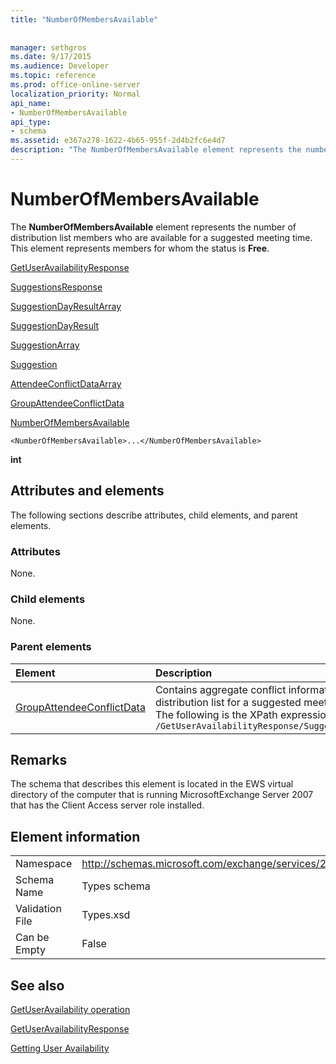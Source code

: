 ```yaml
---
title: "NumberOfMembersAvailable"
 
 
manager: sethgros
ms.date: 9/17/2015
ms.audience: Developer
ms.topic: reference
ms.prod: office-online-server
localization_priority: Normal
api_name:
- NumberOfMembersAvailable
api_type:
- schema
ms.assetid: e367a278-1622-4b65-955f-2d4b2fc6e4d7
description: "The NumberOfMembersAvailable element represents the number of distribution list members who are available for a suggested meeting time. This element represents members for whom the status is Free."
---
```


# NumberOfMembersAvailable

The **NumberOfMembersAvailable** element represents the number of distribution list members who are available for a suggested meeting time. This element represents members for whom the status is **Free**.
  
[GetUserAvailabilityResponse](getuseravailabilityresponse.md)
  
[SuggestionsResponse](suggestionsresponse.md)
  
[SuggestionDayResultArray](suggestiondayresultarray.md)
  
[SuggestionDayResult](suggestiondayresult.md)
  
[SuggestionArray](suggestionarray.md)
  
[Suggestion](suggestion.md)
  
[AttendeeConflictDataArray](attendeeconflictdataarray.md)
  
[GroupAttendeeConflictData](groupattendeeconflictdata.md)
  
[NumberOfMembersAvailable](numberofmembersavailable.md)
  
```
<NumberOfMembersAvailable>...</NumberOfMembersAvailable>
```

 **int**
## Attributes and elements

The following sections describe attributes, child elements, and parent elements.
  
### Attributes

None.
  
### Child elements

None.
  
### Parent elements

|**Element**|**Description**|
|:-----|:-----|
|[GroupAttendeeConflictData](groupattendeeconflictdata.md) <br/> |Contains aggregate conflict information about the number of users who are available, the number of users who have conflicts, and the number of users who do not have availability information in a distribution list for a suggested meeting time.  <br/> The following is the XPath expression to this element:  <br/>  `/GetUserAvailabilityResponse/SuggestionsResponse/SuggestionDayResultArray/SuggestionDayResult[i]/SuggestionArray/Suggestion[i]/AttendeeConflictDataArray/GroupAttendeeConflictData[i]` <br/> |
   
## Remarks

The schema that describes this element is located in the EWS virtual directory of the computer that is running MicrosoftExchange Server 2007 that has the Client Access server role installed.
  
## Element information

|||
|:-----|:-----|
|Namespace  <br/> |http://schemas.microsoft.com/exchange/services/2006/types  <br/> |
|Schema Name  <br/> |Types schema  <br/> |
|Validation File  <br/> |Types.xsd  <br/> |
|Can be Empty  <br/> |False  <br/> |
   
## See also



[GetUserAvailability operation](getuseravailability-operation.md)
  
[GetUserAvailabilityResponse](getuseravailabilityresponse.md)


[Getting User Availability](http://msdn.microsoft.com/library/d4133fcb-9b0f-4e6b-aadf-a389da83516a%28Office.15%29.aspx)

